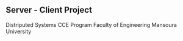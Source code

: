 ## Server - Client Project

Distriputed Systems
CCE Program
Faculty of Engineering
Mansoura University

